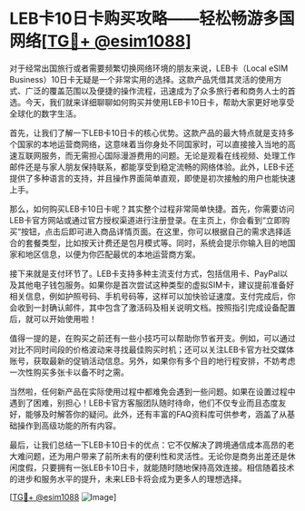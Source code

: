 # LEB卡10日卡购买攻略——轻松畅游多国网络[[TG💪+ @esim1088](https://t.me/s/esim1088)]

对于经常出国旅行或者需要频繁切换网络环境的朋友来说，LEB卡（Local eSIM Business）10日卡无疑是一个非常实用的选择。这款产品凭借其灵活的使用方式、广泛的覆盖范围以及便捷的操作流程，迅速成为了众多旅行者和商务人士的首选。今天，我们就来详细聊聊如何购买并使用LEB卡10日卡，帮助大家更好地享受全球化的数字生活。

首先，让我们了解一下LEB卡10日卡的核心优势。这款产品的最大特点就是支持多个国家的本地运营商网络，这意味着当你身处不同国家时，可以直接接入当地的高速互联网服务，而无需担心国际漫游费用的问题。无论是观看在线视频、处理工作邮件还是与家人朋友保持联系，都能享受到稳定流畅的网络体验。此外，LEB卡还提供了多种语言的支持，并且操作界面简单直观，即使是初次接触的用户也能快速上手。

那么，如何购买LEB卡10日卡呢？其实整个过程非常简单快捷。首先，你需要访问LEB卡官方网站或通过官方授权渠道进行注册登录。在主页上，你会看到“立即购买”按钮，点击后即可进入商品详情页面。在这里，你可以根据自己的需求选择适合的套餐类型，比如按天计费还是包月模式等。同时，系统会提示你输入目的地国家和地区信息，以便为你匹配最优的本地运营商方案。

接下来就是支付环节了。LEB卡支持多种主流支付方式，包括信用卡、PayPal以及其他电子钱包服务。如果你是首次尝试这种类型的虚拟SIM卡，建议提前准备好相关信息，例如护照号码、手机号码等，这样可以加快验证速度。支付完成后，你会收到一封确认邮件，其中包含了激活码及相关说明文档。按照指引完成设备配置后，就可以开始使用啦！

值得一提的是，在购买之前还有一些小技巧可以帮助你节省开支。例如，可以通过对比不同时间段的价格波动来寻找最佳购买时机；还可以关注LEB卡官方社交媒体账号，获取最新的促销活动信息。另外，如果你有多个目的地行程安排，不妨考虑一次性购买多张卡以备不时之需。

当然啦，任何新产品在实际使用过程中都难免会遇到一些问题。如果在设置过程中遇到了困难，别担心！LEB卡官方客服团队随时待命，他们不仅专业而且态度友好，能够及时解答你的疑问。此外，还有丰富的FAQ资料库可供参考，涵盖了从基础操作到高级功能的所有内容。

最后，让我们总结一下LEB卡10日卡的优点：它不仅解决了跨境通信成本高昂的老大难问题，还为用户带来了前所未有的便利性和灵活性。无论你是商务出差还是休闲度假，只要拥有一张LEB卡10日卡，就能随时随地保持高效连接。相信随着技术的进步和服务水平的提升，未来LEB卡将会成为更多人的理想选择。

[[TG💪+ @esim1088](https://t.me/s/esim1088) ![Image](https://i.postimg.cc/4NQfJmqS/Snipaste-2025-05-13-00-14-12.png)]